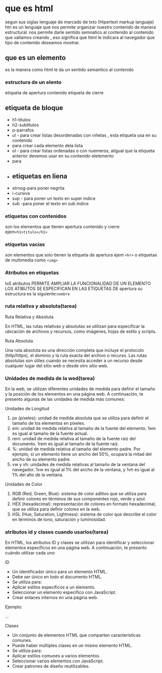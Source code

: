 # que es html
segun sus siglas lenguaje de marcado de txto (Hipertext markup languaje)
htn es un lenguaje que nos permite organizar nuestro contenido de manera estructural.
nos permite darle sentido semnatico al contenido al contenido que vallamos creando , eso significa que html le indicara al navegador que tipo de contenido deseamos mostrar.
## que es un elemento 
es la  manera como html le da un sentido semantico al contenido 
### estructura de un elento
etiqueta de apertura
contenido 
etiqueta de cierre
## etiqueta  de bloque
- h1-titulos
- h2-subtitulos
- p-parrafos 
- ul - para crear listas desordenadas  con viñetas , esta etiqueta usa en su contenido <li> para crear cada elemento  dela lista
- ol - para  crear listas ordenadas o con nuemeros, aligual que la etiqueta anterior devemos usar en su contenido elelemento <li> para
- ## etiquetas en liena
- strnog-para poner negrita 
- i-cursiva
- sup - para poner un texto en super indice
- sub -para poner el texto en sub indice
### etiquetas con contenidos
son los elementos que tienen apertura contenido y cierre ejem`<h1>titulo</h1>`
### etiquetas vacias
son elementos que solo tienen la etiqueta de apertura ejem `<hr>` o etiquetas de multimedia como `<img>`
### Atributos en etiquetas
loS atributos PERMITE AMPLIAR LA FUNCIONALIDAD DE UN ELEMENTO LOS ATIBUTOS SE ESPECIFICAN EN LAS ETIQUETAS DE apertura su estructura  es la siguiente:`nombre`

### ruta relativa y absoluta(tarea)
Ruta Relativa y Absoluta

En HTML, las rutas relativas y absolutas se utilizan para especificar la ubicación de archivos y recursos, como imágenes, hojas de estilo y scripts.

Ruta Absoluta

Una ruta absoluta es una dirección completa que incluye el protocolo (http/https), el dominio y la ruta exacta del archivo o recurso. Las rutas absolutas son útiles cuando se necesita acceder a un recurso desde cualquier lugar del sitio web o desde otro sitio web.

### Unidades de medida de la wed(tarea)

En la web, se utilizan diferentes unidades de medida para definir el tamaño y la posición de los elementos en una página web. A continuación, te presento algunas de las unidades de medida más comunes:

Unidades de Longitud

1. px (píxeles): unidad de medida absoluta que se utiliza para definir el tamaño de los elementos en píxeles.
2. em: unidad de medida relativa al tamaño de la fuente del elemento. 1em es igual al tamaño de la fuente actual.
3. rem: unidad de medida relativa al tamaño de la fuente raíz del documento. 1rem es igual al tamaño de la fuente raíz.
4. %: unidad de medida relativa al tamaño del elemento padre. Por ejemplo, si un elemento tiene un ancho del 50%, ocupará la mitad del ancho de su elemento padre.
5. vw y vh: unidades de medida relativas al tamaño de la ventana del navegador. 1vw es igual al 1% del ancho de la ventana, y 1vh es igual al 1% del alto de la ventana.

Unidades de Color

1. RGB (Red, Green, Blue): sistema de color aditivo que se utiliza para definir colores en términos de sus componentes rojo, verde y azul.
2. HEX (hexadecimal): representación de colores en formato hexadecimal, que se utiliza para definir colores en la web.
3. HSL (Hue, Saturation, Lightness): sistema de color que describe el color en términos de tono, saturación y luminosidad.

### atributos id y clases cuando usarlos(tarea)

En HTML, los atributos ID y clases se utilizan para identificar y seleccionar elementos específicos en una página web. A continuación, te presento cuándo utilizar cada uno:

ID

- Un identificador único para un elemento HTML.
- Debe ser único en todo el documento HTML.
- Se utiliza para:
- Aplicar estilos específicos a un elemento.
- Seleccionar un elemento específico con JavaScript.
- Crear enlaces internos en una página web.

Ejemplo:

<div id="cabecera">...</div>

Clases

- Un conjunto de elementos HTML que comparten características comunes.
- Puede haber múltiples clases en un mismo elemento HTML.
- Se utiliza para:
- Aplicar estilos comunes a varios elementos.
- Seleccionar varios elementos con JavaScript.
- Crear patrones de diseño reutilizables.
